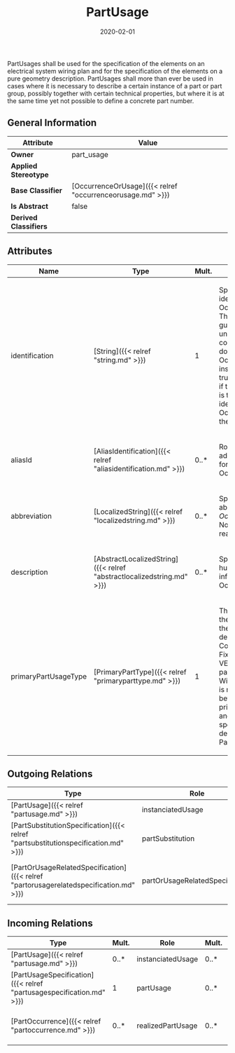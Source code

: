 ﻿---
title: PartUsage
toc: false
type: specs
date: "2020-02-01"
draft: false
specification: VEC
version: 1.2.0
documentType: "Recommendation"
elementType: Class
classes:
  - PartUsage
menu_name: vec-1.2.0
---
<p> PartUsages shall be used for the specification of the elements on an electrical system wiring plan and for the specification of the elements on a pure geometry description. PartUsages shall more than ever be used in cases where it is necessary to describe a certain instance of a part or part group, possibly together with certain technical properties, but where it is at the same time yet not possible to define a concrete part number.      </p>

## General Information

| Attribute               | Value |
|-------------------------|-------|
| **Owner**               | part_usage |
| **Applied Stereotype**  |   |
| **Base Classifier**     | [OccurrenceOrUsage]({{< relref "occurrenceorusage.md" >}})<br/>  |
| **Is Abstract**         | false |
| **Derived Classifiers** |   |

## Attributes
|  Name  |  Type  |  Mult.  |  Description  |  Owning Classifier  |
|--------|--------|---------|---------------|--------------|
|identification | [String]({{< relref "string.md" >}}) | 1 | <p> Specifies a unique identification of the OccurrenceOrUsage. The identification is guaranteed to be unique within the context. For all VEC-documents an OccurrenceOrUsage-instance can be trusted to be the same if the context-instance is the same and the identification of the OccurrenceOrUsage is the same.      </p> | [OccurrenceOrUsage]({{< relref "occurrenceorusage.md" >}}) |
|aliasId | [AliasIdentification]({{< relref "aliasidentification.md" >}}) | 0..* | <p> Room to specify additional identifiers for the OccurrenceOrUsage.      </p> | [OccurrenceOrUsage]({{< relref "occurrenceorusage.md" >}}) |
|abbreviation | [LocalizedString]({{< relref "localizedstring.md" >}}) | 0..* | <p> Specifies an abbreviation of the <i>OccurrenceOrUsage</i>. Normally this a human readable short name.      </p> | [OccurrenceOrUsage]({{< relref "occurrenceorusage.md" >}}) |
|description | [AbstractLocalizedString]({{< relref "abstractlocalizedstring.md" >}}) | 0..* | <p> Specifies additional, human readable information about the OccurrenceOrUsage.      </p> | [OccurrenceOrUsage]({{< relref "occurrenceorusage.md" >}}) |
|primaryPartUsageType | [PrimaryPartType]({{< relref "primaryparttype.md" >}}) | 1 | <p>The primary type of the PartUsage defines the type of the described part (e.g. ConnectorHousing, Fixing, etc.) Since the VEC supports dual use parts (e.g. Fixing &amp; WireProtection) there is no direct connection between the primaryPartUsageType and the allowed specifications for the description of a PartUsage.  </p> | [PartUsage]({{< relref "partusage.md" >}}) |

## Outgoing Relations
|    Type  |   Role   |   Mult.   |   Mult.   |   Description   |
|----------|----------|-----------|-----------|-----------------|
| [PartUsage]({{< relref "partusage.md" >}}) | instanciatedUsage | 0..* | 0..* |  |
| [PartSubstitutionSpecification]({{< relref "partsubstitutionspecification.md" >}}) | partSubstitution | 0..1 |  |  |
| [PartOrUsageRelatedSpecification]({{< relref "partorusagerelatedspecification.md" >}}) | partOrUsageRelatedSpecification | 0..* | 0..* | References the PartOrUsageRelatedSpecification(s) that describe the PartOrUsageRelatedSpecification.  KBLFRM-399 |
##  Incoming Relations
|    Type  |   Mult.  |   Role    |   Mult.   |   Description  |
|----------|----------|-----------|-----------|----------------|
| [PartUsage]({{< relref "partusage.md" >}}) | 0..* | instanciatedUsage | 0..* |  |
| [PartUsageSpecification]({{< relref "partusagespecification.md" >}}) | 1 | partUsage | 0..* | Specifies the PartUsages defined by the PartUsageSpecification. |
| [PartOccurrence]({{< relref "partoccurrence.md" >}}) | 0..* | realizedPartUsage | 0..* | References the PartUsages that are realized by the PartOccurrence. |
